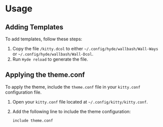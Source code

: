 # Usage

## Adding Templates
To add templates, follow these steps:

1. Copy the file `/kitty.dcol` to either `~/.config/hyde/wallbash/Wall-Ways` or `~/.config/hyde/wallbash/Wall-Dcol`.
2. Run `Hyde reload` to generate the file.

## Applying the theme.conf
To apply the theme, include the `theme.conf` file in your `kitty.conf` configuration file.

1. Open your `kitty.conf` file located at `~/.config/kitty/kitty.conf`.
2. Add the following line to include the theme configuration:

   ```plaintext
   include theme.conf
   ```

